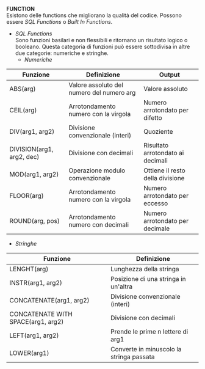 <b>FUNCTION</b></br>
Esistono delle functions che migliorano la qualità del codice. Possono essere <i>SQL Functions</i> o <i>Built In Functions</i>.

- <i>SQL Functions</i></br>
Sono funzioni basilari e non flessibili e ritornano un risultato logico o booleano. Questa categoria di funzioni può essere sottodivisa 
in altre due categorie: numeriche e stringhe.
  - <i>Numeriche</i>

| Funzione                  | Definizione                               | Output                            |
|---------------------------|-------------------------------------------|-----------------------------------|
| ABS(arg)                  | Valore assoluto del numero del numero arg | Valore assoluto                   |
| CEIL(arg)                 | Arrotondamento numero con la virgola      | Numero arrotondato per difetto    |
| DIV(arg1, arg2)           | Divisione convenzionale (interi)          | Quoziente                         |
| DIVISION(arg1, arg2, dec) | Divisione con decimali                    | Risultato arrotondato ai decimali |
| MOD(arg1, arg2)           | Operazione modulo convenzionale           | Ottiene il resto della divisione  | 
| FLOOR(arg)                | Arrotondamento numero con la virgola      | Numero arrotondato per eccesso    |
| ROUND(arg, pos)           | Arrotondamento numero con decimali        | Numero arrotondato per decimale   |

  - <i>Stringhe</i>
  
| Funzione                           | Definizione                               |
|------------------------------------|-------------------------------------------|
| LENGHT(arg)                        | Lunghezza della stringa                   | 
| INSTR(arg1, arg2)                  | Posizione di una stringa in un'altra      | 
| CONCATENATE(arg1, arg2)            | Divisione convenzionale (interi)          | 
| CONCATENATE WITH SPACE(arg1, arg2) | Divisione con decimali                    | 
| LEFT(arg1, arg2)                   | Prende le prime n lettere di arg1         |  
| LOWER(arg1)                        | Converte in minuscolo la stringa passata  | 
 
